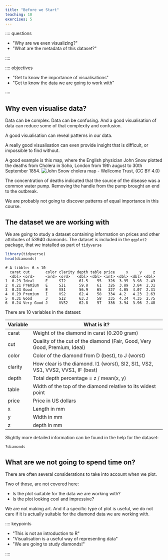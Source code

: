 ```yaml
---
title: "Before we Start"
teaching: 10
exercises: 5
---
```

:::: questions
  - "Why are we even visualizing?"
  - "What are the metadata of this dataset?"

::::


:::: objectives
  - "Get to know the importance of visualisations"
  - "Get to know the data we are going to work with"

::::





## Why even visualise data?

Data can be complex. Data can be confusing. And a good visualisation of data
can reduce some of that complexity and confusion.

A good visualisation can reveal patterns in our data.

A really good visualisation can even provide insight that is difficult, or
impossible to find without.

A good example is this map, where the English physician John Snow plotted the 
deaths from Cholera in Soho, London from 19th august to 30th September 1854.
![John Snow cholera map - Wellcome Trust, (CC BY 4.0) ](../fig/snow_cholera_map.jpg)

The concentration of deaths indicated that the source of the disease was a 
common water pump. Removing the handle from the pump brought an end to the 
outbreak.

We are probably not going to discover patterns of equal importance in this course.



## The dataset we are working with

We are going to study a dataset containing information on prices and other attributes
of 53940 diamonds. The dataset is included in the `ggplot2` package, that we
installed as part of `tidyverse`


``` r
library(tidyverse)
head(diamonds)
```

``` output
# A tibble: 6 × 10
  carat cut       color clarity depth table price     x     y     z
  <dbl> <ord>     <ord> <ord>   <dbl> <dbl> <int> <dbl> <dbl> <dbl>
1  0.23 Ideal     E     SI2      61.5    55   326  3.95  3.98  2.43
2  0.21 Premium   E     SI1      59.8    61   326  3.89  3.84  2.31
3  0.23 Good      E     VS1      56.9    65   327  4.05  4.07  2.31
4  0.29 Premium   I     VS2      62.4    58   334  4.2   4.23  2.63
5  0.31 Good      J     SI2      63.3    58   335  4.34  4.35  2.75
6  0.24 Very Good J     VVS2     62.8    57   336  3.94  3.96  2.48
```

There are 10 variables in the dataset:

| Variable | What is it? |
|----------|-------------|
| carat    | Weight of the diamond in carat (0.200 gram) |
| cut      | Quality of the cut of the diamond (Fair, Good, Very Good, Premium, Ideal) | 
| color    | Color of the diamond from D (best), to J (worst) |
| clarity  | How clear is the diamond. I1 (worst), SI2, SI1, VS2, VS1, VVS2, VVS1, IF (best) |
| depth    | Total depth percentage = z / mean(x, y) |
| table    | Width of the top of the diamond relative to its widest point |
| price    | Price in US dollars |
| x        | Length in mm | 
| y        | Width in mm |
| z        | depth in mm |

Slightly more detailed information can be found in the help for the dataset:

``` r
?diamonds
```

## What are we not going to spend time on?

There are often several considerations to take into account when we plot.

Two of those, are not covered here:

* Is the plot suitable for the data we are working with?
* Is the plot looking cool and impressive?

We are not making art. And if a specific type of plot is useful, we do
not care if it is actually suitable for the diamond data we are working 
with.

:::: keypoints
  - "This is not an introduction to R"
  - "Visualisation is a useful way of representing data"
  - "We are going to study diamonds!"

::::
